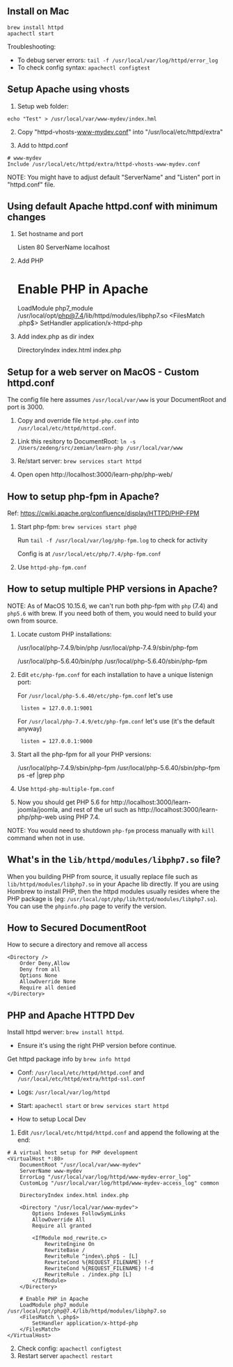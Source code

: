 ## Install on Mac

	brew install httpd
	apachectl start

Troubleshooting:

* To debug server errors: `tail -f /usr/local/var/log/httpd/error_log`
* To check config syntax: `apachectl configtest`

## Setup Apache using vhosts

1. Setup web folder:

```
echo "Test" > /usr/local/var/www-mydev/index.hml
```

2. Copy "httpd-vhosts-www-mydev.conf" into "/usr/local/etc/httpd/extra"

3. Add to httpd.conf

```
# www-mydev
Include /usr/local/etc/httpd/extra/httpd-vhosts-www-mydev.conf
```

NOTE: You might have to adjust default "ServerName" and "Listen" port in 
"httpd.conf" file.


## Using default Apache httpd.conf with minimum changes

1. Set hostname and port

	Listen 80
	ServerName localhost

2. Add PHP
	
	# Enable PHP in Apache
	LoadModule php7_module /usr/local/opt/php@7.4/lib/httpd/modules/libphp7.so
	<FilesMatch \.php$>
	    SetHandler application/x-httpd-php
	</FilesMatch>

3. Add index.php as dir index

	<IfModule dir_module>
	    DirectoryIndex index.html index.php
	</IfModule>

## Setup for a web server on MacOS - Custom httpd.conf

The config file here assumes `/usr/local/var/www` is your DocumentRoot and port is 3000.

1. Copy and override file `httpd-php.conf` into `/usr/local/etc/httpd/httpd.conf`.

2. Link this resitory to DocumentRoot: `ln -s /Users/zedeng/src/zemian/learn-php /usr/local/var/www`

3. Re/start server: `brew services start httpd`

4. Open open http://localhost:3000/learn-php/php-web/

## How to setup php-fpm in Apache?

Ref: https://cwiki.apache.org/confluence/display/HTTPD/PHP-FPM

1. Start php-fpm: `brew services start php@`

	Run `tail -f /usr/local/var/log/php-fpm.log` to check for activity

	Config is at `/usr/local/etc/php/7.4/php-fpm.conf`

2. Use `httpd-php-fpm.conf`

## How to setup multiple PHP versions in Apache?

NOTE: As of MacOS 10.15.6, we can't run both php-fpm with `php` (7.4) and `php5.6` with brew. If you need both of them, you would need to build your own from source.

1. Locate custom PHP installations:
	
	/usr/local/php-7.4.9/bin/php
	/usr/local/php-7.4.9/sbin/php-fpm

	/usr/local/php-5.6.40/bin/php
	/usr/local/php-5.6.40/sbin/php-fpm

2. Edit `etc/php-fpm.conf` for each installation to have a unique listenign port:

	For `/usr/local/php-5.6.40/etc/php-fpm.conf` let's use 

		listen = 127.0.0.1:9001

	For `/usr/local/php-7.4.9/etc/php-fpm.conf` let's use (it's the default anyway)

		listen = 127.0.0.1:9000

3. Start all the php-fpm for all your PHP versions:

	/usr/local/php-7.4.9/sbin/php-fpm
	/usr/local/php-5.6.40/sbin/php-fpm
	ps -ef |grep php

4. Use `httpd-php-multiple-fpm.conf`

5. Now you should get PHP 5.6 for http://localhost:3000/learn-joomla/joomla, and rest of the url such as http://localhost:3000/learn-php/php-web using PHP 7.4.

NOTE: You would need to shutdown `php-fpm` process manually with `kill` command when not in use.

## What's in the `lib/httpd/modules/libphp7.so` file?

When you building PHP from source, it usually replace file such as `lib/httpd/modules/libphp7.so` in your Apache lib directly. If you are using Hombrew to install PHP, then the httpd modules usually resides where the PHP package is (eg: `/usr/local/opt/php/lib/httpd/modules/libphp7.so`). You can use the `phpinfo.php` page to verify the version.


## How to Secured DocumentRoot

How to secure a directory and remove all access

```
<Directory />
    Order Deny,Allow
    Deny from all
    Options None
    AllowOverride None
    Require all denied
</Directory>
```


## PHP and Apache HTTPD Dev

Install httpd werver: `brew install httpd`.

* Ensure it's using the right PHP version before continue.

Get httpd package info by `brew info httpd`

* Conf: `/usr/local/etc/httpd/httpd.conf` and `/usr/local/etc/httpd/extra/httpd-ssl.conf`
* Logs: `/usr/local/var/log/httpd`
* Start: `apachectl start` or `brew services start httpd`

* How to setup Local Dev

1. Edit `/usr/local/etc/httpd/httpd.conf` and append the following at the end:

```
# A virtual host setup for PHP development
<VirtualHost *:80>
    DocumentRoot "/usr/local/var/www-mydev"
    ServerName www-mydev
    ErrorLog "/usr/local/var/log/httpd/www-mydev-error_log"
    CustomLog "/usr/local/var/log/httpd/www-mydev-access_log" common

    DirectoryIndex index.html index.php
    
    <Directory "/usr/local/var/www-mydev">
        Options Indexes FollowSymLinks
        AllowOverride All
        Require all granted

        <IfModule mod_rewrite.c>
            RewriteEngine On
            RewriteBase /
            RewriteRule ^index\.php$ - [L]
            RewriteCond %{REQUEST_FILENAME} !-f
            RewriteCond %{REQUEST_FILENAME} !-d
            RewriteRule . /index.php [L]
        </IfModule>
    </Directory>

    # Enable PHP in Apache
    LoadModule php7_module /usr/local/opt/php@7.4/lib/httpd/modules/libphp7.so
    <FilesMatch \.php$>
        SetHandler application/x-httpd-php
    </FilesMatch>
</VirtualHost>
```

2. Check config: `apachectl configtest`
3. Restart server `apachectl restart`

